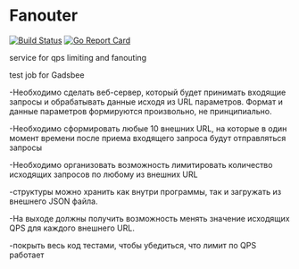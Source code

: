 # Fanouter

[![Build Status](https://travis-ci.com/shipa988/fanouter.svg?branch=master)](https://travis-ci.com/shipa988/fanouter)
[![Go Report Card](https://goreportcard.com/badge/github.com/shipa988/fanouter)](https://goreportcard.com/report/github.com/shipa988/fanouter)


service for qps limiting and fanouting

test job for Gadsbee

-Необходимо сделать веб-сервер, который будет принимать входящие запросы и обрабатывать данные исходя из URL параметров. Формат и данные параметров формируются произвольно, не принципиально.

-Необходимо сформировать любые 10 внешних URL, на которые в один момент времени после приема входящего запроса будут отправляться запросы

-Необходимо организовать возможность лимитировать количество исходящих запросов по любому из внешних URL

-структуры можно хранить как внутри программы, так и загружать из внешнего JSON файла.

-На выходе должны получить возможность менять значение исходящих QPS для каждого внешнего URL.

-покрыть весь код тестами, чтобы убедиться, что лимит по QPS работает
